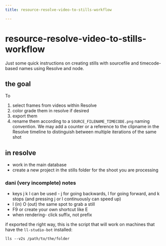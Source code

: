 ```yaml
---
title: resource-resolve-video-to-stills-workflow

---
```


# resource-resolve-video-to-stills-workflow

Just some quick instructions on creating stills with sourcefile and timecode-based names using Resolve and node.

## the goal

To 
1. select frames from videos within Resolve
2. color grade them in resolve if desired
3. export them
4. rename them according to a `SOURCE_FILENAME_TIMECODE.png` naming convention. We may add a counter or a reference to the clipname in the Resolve timeline to distinguish between multiple iterations of the same shot


## in resolve

- work in the main database
- create a new project in the stills folder for the shoot you are processing


### dani (very incomplete) notes
- keys j k l can be used - j for going backwards, l for going forward, and k stops (and pressing j or l continuously can speed up)
- I (in) O (out) the same spot to grab a still
- F9 or create your own shortcut like E 
- when rendering- click suffix, not prefix


if exported the right way, this is the script that will work on machines that have the `ll-studio-bot` installed:

```
lls --v2s /path/to/the/folder
```